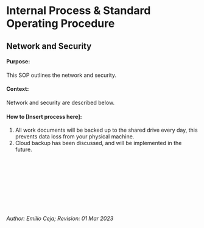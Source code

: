 # Internal Process & Standard Operating Procedure

## Network and Security


#### Purpose:
This SOP outlines the network and security.


#### Context:
Network and security are described below. 


#### How to [Insert process here]:

1. All work documents will be backed up to the shared drive every day, this prevents data loss from your physical machine.
2. Cloud backup has been discussed, and will be implemented in the future.

<br />
<br />
<br />
<br />
<br />
<br />
<br />
<br />

*Author: Emilio Ceja; Revision: 01 Mar 2023*
